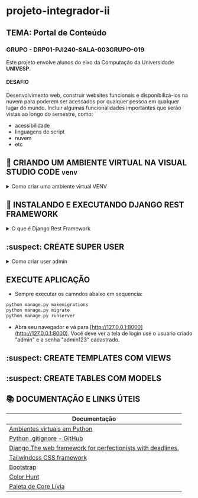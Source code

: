 # projeto-integrador-ii
## TEMA: Portal de Conteúdo
### GRUPO - DRP01-PJI240-SALA-003GRUPO-019

Este projeto envolve alunos do eixo da Computação da Universidade __UNIVESP__.

#### DESAFIO

Desenvolvimento web, construir websites funcionais e disponibilizá-los na nuvem para poderem ser acessados por qualquer pessoa em qualquer lugar do mundo. Incluir algumas funcionalidades importantes que serão vistas ao longo do semestre, como:
- acessibilidade
- linguagens de script
- nuvem
- etc

## :tada: CRIANDO UM AMBIENTE VIRTUAL NA VISUAL STUDIO CODE `venv`

<details><summary>Como criar uma ambiente virtual VENV</summary>

#### O que é uma `venv` ?

Uma __venv__ (abreviação de virtual environment, ou ambiente virtual) é uma ferramenta essencial no ecossistema do Python. A sua principal função é criar um ambiente isolado e autocontido para cada projeto Python. Pense nela como uma caixa de ferramentas separada para cada projeto que você trabalha.

**OBSERVAÇÃO**: Nunca suba para o repositório or arquivos e o diretório `venv`, antes de subir qualquer commit remoto verificar se consta o arquivo `.gitignore`.

<details><summary>Criando venv pelo terminal Prompt de Comando CMD</summary>

- Execute o comando abaixo na raiz do projeto via prompt de comando:

~~~Shell
python -m venv venv
~~~

- Após criar seu ambiente virtual para o projeto atual. Ative o ambiente virtual com o comando abaixo:

~~~Shell
venv\Scripts\activate
~~~

- Caso queira desativar o ambiente virtal é só executar o comando abaixo:

~~~Shell
deactivate
~~~

</details>

<br>

<details><summary>Criando venv pelo terminal Git Bash</summary>

- Execute o comando abaixo na raiz do projeto via prompt de comando:

~~~Bash
python -m venv venv
~~~

- Após criar seu ambiente virtual para o projeto atual. Ative o ambiente virtual com o comando abaixo:

~~~Bash
source venv/Scripts/activate
~~~

- Caso queira desativar o ambiente virtal é só executar o comando abaixo:

~~~Bash
deactivate
~~~

</details>

<br>

- Validando as bibliotecas instaladas na `venv`:

~~~Bash
pip list
~~~

- Se precisar atualizar a versão do `pip`, execute:

~~~Bash
python.exe -m pip install --upgrade pip
~~~

- Instalando uma biblioteca:

~~~Bash
pip install nome_da_biblioteca
~~~

- Desinstalar uma biblioteca:

~~~Bash
pip uninstall nome_da_biblioteca
~~~

- Criando arquivo `requirements.txt`:

~~~Bash
pip freeze > requirements.txt
~~~

- Instalando bibliotecas do arquivo `requirements.txt`, se ele existir:

~~~Bash
pip install -r requirements.txt
~~~

</details>

## :rocket: INSTALANDO E EXECUTANDO DJANGO REST FRAMEWORK

<details><summary>O que é Django Rest Framework</summary><br>

__Django__ é um framework web de alto nível para Python que incentiva o desenvolvimento rápido e um design limpo e pragmático. Ele foi criado para simplificar o processo de construção de sites e aplicações web complexas, cuidando de grande parte do trabalho pesado por você.

- Instalando a biblioteca `django`

~~~Bash
pip install django
~~~

- Agora você pode usar o comando `django-admin` para criar a estrutura básica do seu projeto, conforme exemplo:<br>
`OBS: O ponto no final é crucial. Ele informa ao Django para criar os arquivos do projeto no diretório atual, evitando uma pasta aninhada desnecessária`

~~~Bash
django-admin startproject nome_do_seu_projeto .
~~~

- Após criar o projeto, o `Django` precisa configurar o banco de dados inicial, para isso, execute o comando `migrate`<br>
`Este comando criará as tabelas necessárias para os aplicativos padrão do Django (autenticação de usuários, sessões, etc.)`

~~~Bash
python manage.py migrate
~~~

- Para ver seu projeto em ação, inicie o servidor de desenvolvimento do `Django`, execute o comando `runserver`:

~~~Bash
python manage.py runserver
~~~

Agora, abra seu navegador e acesse o endereço [http://127.0.0.1:8000/](http://127.0.0.1:8000/). Se tudo deu certo, você verá a página de boas-vindas do Django, indicando que seu projeto foi criado com sucesso.

:clap: Pronto! Seu projeto __Django__ está configurado e pronto para você começar a ser desenvolvido.

<details><summary>Crie um Aplicativo Django</summary>

- Projetos `Django` são divididos em "**aplicativos**". É uma boa prática criar um aplicativo para cada funcionalidade principal do seu site.<br>
`OBS: Certifique-se de que sua venv esteja ativada e que você esteja no diretório raiz do seu projeto (onde está o manage.py). Isso criará uma nova pasta chamada core (ou o nome que você escolher para seu aplicativo) dentro do seu projeto.`

~~~Bash
python manage.py startapp core
~~~

- Registre o Aplicativo, após criar o aplicativo, você precisa registrá-lo no seu projeto Django. Abra o arquivo nome_do_seu_projeto/settings.py (dentro da pasta principal do seu projeto). Procure a lista INSTALLED_APPS e adicione o nome do seu aplicativo ('core') a ela.

~~~Python
# nome_do_seu_projeto/settings.py

INSTALLED_APPS = [
    'django.contrib.admin',
    'django.contrib.auth',
    'django.contrib.contenttypes',
    'django.contrib.sessions',
    'django.contrib.messages',
    'django.contrib.staticfiles',
    'core',  # Adicione esta linha
]
~~~

- Crie a View (Lógica da Página).
`OBS: A view é uma função Python que recebe uma requisição web e retorna uma resposta web. Abra o arquivo core/views.py. Adicione o seguinte código para criar uma view que retorna "Hello World".`

~~~Python
# core/views.py

from django.shortcuts import render
from django.http import HttpResponse

def home(request):
    return HttpResponse("Hello World!")
~~~

-  Defina as URLs do Aplicativo
`OBS: Agora você precisa dizer ao Django qual URL deve ser mapeada para a sua view home. Dentro da pasta core, crie um novo arquivo chamado urls.py. Adicione o seguinte código a core/urls.py`<br>
`path('', views.home, name='home'): Este é o mapeamento. O '' indica uma URL vazia, ou seja, a raiz do seu aplicativo. Quando alguém acessa essa URL, a função views.home será chamada. name='home' é um nome opcional para esta URL, útil para referenciá-la em outras partes do seu código Django.`

~~~Python
# core/urls.py

from django.urls import path
from . import views

urlpatterns = [
    path('', views.home, name='home'),
]
~~~

- Inclua as URLs do Aplicativo no Projeto Principal
`OBS: Por fim, você precisa incluir as URLs do seu aplicativo (core/urls.py) no arquivo de URLs principal do seu projeto. Abra o arquivo nome_do_seu_projeto/urls.py (o arquivo principal, não o do seu aplicativo core). Adicione a função include e inclua as URLs do seu aplicativo`<br>
`path('', include('core.urls')): Isso significa que qualquer requisição para a raiz do seu site ('') será "delegada" ao arquivo core/urls.py para ser resolvida`

~~~Python
# nome_do_seu_projeto/urls.py

from django.contrib import admin
from django.urls import path, include # Adicione 'include'

urlpatterns = [
    path('admin/', admin.site.urls),
    path('', include('core.urls')), # Adicione esta linha
]
~~~

- Teste Sua Página

~~~Bash
python manage.py runserver
~~~

- Abra seu navegador e vá para [http://127.0.0.1:8000/](http://127.0.0.1:8000/). Você deve ver a mensagem "Hello World!" na tela.

:star: Sua primeira página Django está configurada! PARABÉNS!

</details>

</details>

## :suspect: CREATE SUPER USER

<details><summary>Como criar user admin</summary>

- Execute o comando abaixo:

~~~Bash
python manage.py createsuperuser
~~~

- Em seguida informe o nome do super-usuario a ser criado:

Ex: admin

- Informe a senha de acesso desse superuser, será necessário informar duas vezes!

- Abra seu navegador e vá para [http://127.0.0.1:8000/admin](http://127.0.0.1:8000/admin). Você deve ver a tela de login use o usuario criado "admin" e o "password" cadastrado.

</details>

## EXECUTE APLICAÇÃO

- Sempre executar os camndos abaixo em sequencia:

~~~Bash
python manage.py makemigrations
python manage.py migrate
python manage.py runserver
~~~

- Abra seu navegador e vá para [http://127.0.0.1:8000](http://127.0.0.1:8000). Você deve ver a tela de login use o usuario criado "admin" e a senha "admin123" cadastrado.

## :suspect: CREATE TEMPLATES COM VIEWS

## :suspect: CREATE TABLES COM MODELS

## :books: DOCUMENTAÇÃO E LINKS ÚTEIS

| Documentação                                                                                                   |
| -------------------------------------------------------------------------------------------------------------- |
| [Ambientes virtuais em Python](https://www.alura.com.br/artigos/ambientes-virtuais-em-python?utm_term=&utm_campaign=topo-aon-search-gg-dsa-artigos_conteudos&utm_source=google&utm_medium=cpc&campaign_id=11384329873_164240702375_703853654617&utm_id=11384329873_164240702375_703853654617&hsa_acc=7964138385&hsa_cam=topo-aon-search-gg-dsa-artigos_conteudos&hsa_grp=164240702375&hsa_ad=703853654617&hsa_src=g&hsa_tgt=aud-527303763294:dsa-2276348409543&hsa_kw=&hsa_mt=&hsa_net=google&hsa_ver=3&gad_source=1&gad_campaignid=11384329873&gbraid=0AAAAADpqZID_G8Ba9vYHZbPsGcK5Sc753&gclid=Cj0KCQjwqebEBhD9ARIsAFZMbfwdkmn1_ZMTSaenOgbTQ9FBlhgSl8mt40JQoZrRnY2Xdtd0yvulnfQaArkpEALw_wcB) |
| [Python .gitignore - GitHub](https://raw.githubusercontent.com/github/gitignore/master/Python.gitignore)       |
| [Django The web framework for perfectionists with deadlines.](https://docs.djangoproject.com/en/5.2/releases/) |
| [Tailwindcss CSS framework](https://tailwindcss.com/)                                                          |
| [Bootstrap](https://getbootstrap.com/)                                                                         |
| [Color Hunt](https://colorhunt.co/)                                                                            |
| [Paleta de Core Lívia](https://colorhunt.co/palette/52357b5459ac648db3b2d8ce)                                  |